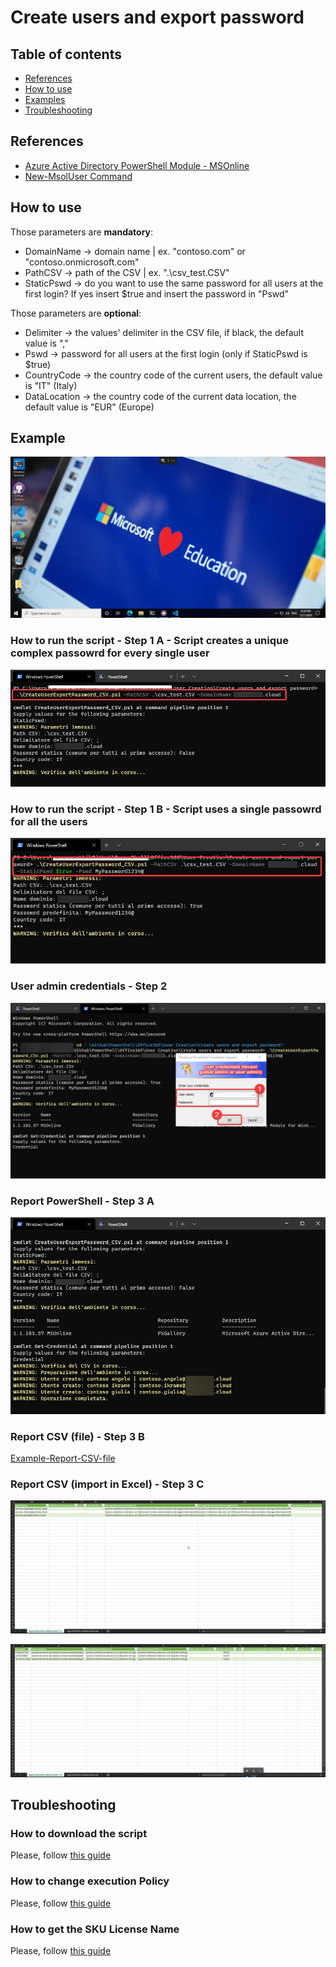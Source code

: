 # Create users and export password

## Table of contents
* [References](https://github.com/AngelusGi/PowerShell/tree/master/Office365/User%20Creation/Create%20users%20and%20export%20password#references)
* [How to use](https://github.com/AngelusGi/PowerShell/tree/master/Office365/User%20Creation/Create%20users%20and%20export%20password#how-to-use)
* [Examples](https://github.com/AngelusGi/PowerShell/tree/master/Office365/User%20Creation/Create%20users%20and%20export%20password#examples)
* [Troubleshooting](https://github.com/AngelusGi/PowerShell/tree/master/Office365/User%20Creation/Create%20users%20and%20export%20password#troubleshooting)


## References
* [Azure Active Directory PowerShell Module - MSOnline](https://docs.microsoft.com/en-us/powershell/module/msonline/?view=azureadps-1.0#msonline)
* [New-MsolUser Command](https://docs.microsoft.com/en-us/powershell/module/msonline/new-msoluser?view=azureadps-1.0)

## How to use

Those parameters are <b>mandatory</b>:
* DomainName -> domain name | ex. "contoso.com" or "contoso.onmicrosoft.com"
* PathCSV -> path of the CSV | ex. ".\csv_test.CSV"
* StaticPswd -> do you want to use the same password for all users at the first login? If yes insert $true and insert the password in "Pswd"

Those parameters are <b>optional</b>:
* Delimiter -> the values' delimiter in the CSV file, if black, the default value is ","
* Pswd -> password for all users at the first login (only if StaticPswd is $true)
* CountryCode -> the country code of the current users, the default value is "IT" (Italy)
* DataLocation -> the country code of the current data location, the default value is "EUR" (Europe)


## Example

![](https://raw.githubusercontent.com/AngelusGi/PowerShell/master/Office365/User%20Creation/Create%20users%20and%20export%20password/Screenshot/Example-Running.gif)

### How to run the script - Step 1 A - Script creates a unique complex passowrd for every single user
![How-to-run-the-script](https://raw.githubusercontent.com/AngelusGi/PowerShell/master/Office365/User%20Creation/Create%20users%20and%20export%20password/Screenshot/step1_autogenerate_pswd.png)

### How to run the script - Step 1 B - Script uses a single passowrd for all the users
![How-to-run-the-script](https://raw.githubusercontent.com/AngelusGi/PowerShell/master/Office365/User%20Creation/Create%20users%20and%20export%20password/Screenshot/step1_static_pswd.png)

### User admin credentials - Step 2
![User-admin-credentials](https://raw.githubusercontent.com/AngelusGi/PowerShell/master/Office365/User%20Creation/Create%20users%20and%20export%20password/Screenshot/step2_auth.png)

### Report PowerShell - Step 3 A
![Report-PowerShell](https://raw.githubusercontent.com/AngelusGi/PowerShell/master/Office365/User%20Creation/Create%20users%20and%20export%20password/Screenshot/step3.png)

### Report CSV (file) - Step 3 B
[Example-Report-CSV-file](https://github.com/AngelusGi/PowerShell/blob/master/Office365/User%20Creation/Create%20users%20and%20export%20password/ReportUtentiCorrettamenteCreati.csv)

### Report CSV (import in Excel) - Step 3 C
![Example-Report-Excel-1](https://raw.githubusercontent.com/AngelusGi/PowerShell/master/Office365/User%20Creation/Create%20users%20and%20export%20password/Screenshot/Report-Excel-1.png)

![Example-Report-Excel-2](https://raw.githubusercontent.com/AngelusGi/PowerShell/master/Office365/User%20Creation/Create%20users%20and%20export%20password/Screenshot/Report-Excel-2.png)

## Troubleshooting

### How to download the script
Please, follow [this guide](https://github.com/AngelusGi/PowerShell/tree/master/Others/How%20to%20download%20single%20file%20from%20GitHub)

### How to change execution Policy
Please, follow [this guide](https://github.com/AngelusGi/PowerShell/tree/master/Others/Resolve%20errors%20about%20Execution%20Policy)

### How to get the SKU License Name
Please, follow [this guide](https://github.com/AngelusGi/PowerShell/tree/master/Others/How%20to%20get%20sku%20licenses)